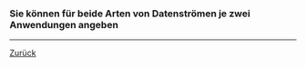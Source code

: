 ### Sie können für beide Arten von Datenströmen je zwei Anwendungen angeben

---

[Zurück](300io.md)


